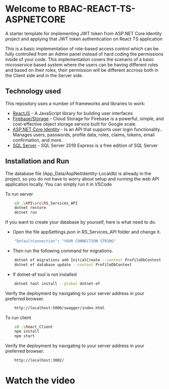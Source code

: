 # Welcome to RBAC-REACT-TS-ASPNETCORE
A starter template for implementing JWT token from ASP.NET Core Identity project and applying that JWT token authentication on React TS application

This is a basic implementation of role-based access control which can be fully controlled from an Admin panel instead of hard coding the permissions inside of your code. 
This implementation covers the scenario of a basic microservice based system where the users can be having different roles and based on their roles, their permission will be different accross both in the Client side and in the Server side. 

## Technology used

This repository uses a number of frameworks and libraries to work:

* [ReactJS](https://reactjs.org/) - A JavaScript library for building user interfaces
* [Firebase/Storage](https://firebase.google.com/docs/storage) - Cloud Storage for Firebase is a powerful, simple, and cost-effective object storage service built for Google scale.
* [ASP.NET Core Identity](https://docs.microsoft.com/en-us/aspnet/core/security/authentication/identity?view=aspnetcore-6.0&tabs=visual-studio) - Is an API that supports user login functionality.. Manages users, passwords, profile data, roles, claims, tokens, email confirmation, and more.
* [SQL Server](https://www.microsoft.com/en-us/sql-server/sql-server-downloads) - SQL Server 2019 Express is a free edition of SQL Server

## Installation and Run

The database file (App_Data/AspNetIdentity-Localdb) is already in the project, so you do not have to worry about setup and running the web API application locally. You can simply run it in VSCode

To run server 

```sh
    cd .\API\src\RS_Services_API
    dotnet restore
    dotnet run
``` 

If you want to create your database by yourself, here is what need to do.

- Open the file appSettings.json in RS_Services_API folder and change it.

```sh
    "DefaultConnection": "YOUR CONNECTION STRING"
``` 

- Then run the following command for migrations.

```sh
    dotnet ef migrations add InitialCreate --context ProfileDbContext
    dotnet ef database update --context ProfileDbContext
``` 

- If dotnet-ef tool is not installed

```sh
    dotnet tool install --global dotnet-ef
``` 

Verify the deployment by navigating to your server address in your preferred browser.

```sh
    http://localhost:5000/swagger/index.html
``` 

To run client

```sh
    cd .\React_Client
    npm install
    npm start
``` 

Verify the deployment by navigating to your server address in your preferred browser.

```sh
    http://localhost:3002/
``` 

# Watch the video
